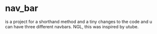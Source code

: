# nav_bar
is a project for a shorthand method and a tiny changes to the code and u can have three different navbars.
NGL, this was inspired by utube.
